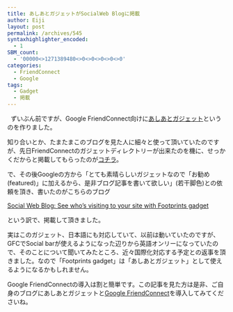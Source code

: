 ```yaml
---
title: あしあとガジェットがSocialWeb Blogに掲載
author: Eiji
layout: post
permalink: /archives/545
syntaxhighlighter_encoded:
  - 1
SBM_count:
  - '00000<>1271389480<>0<>0<>0<>0<>0'
categories:
  - FriendConnect
  - Google
tags:
  - Gadget
  - 掲載
---
```

<div class="wp_plus_one_button" style="margin: 0 8px 8px 0; float:left; ">
  <g:plusone href="http://devlog.agektmr.com/archives/545" callback="wp_plus_one_handler"></g:plusone>
</div>

ずいぶん前ですが、Google FriendConnect向けに<a href="http://devlog.agektmr.com/archives/325" target="_blank">あしあとガジェット</a>というのを作りました。

知り合いとか、たまたまこのブログを見た人に細々と使って頂いていたのですが、先日FriendConnectのガジェットディレクトリーが出来たのを機に、せっかくだからと掲載してもらったのが<a href="http://www.google.com/friendconnect/home/gadgets?hl=en-US&gl=US&category=all" target="_blank">コチラ</a>。

で、その後Googleの方から「とても素晴らしいガジェットなので「お勧め(featured)」に加えるから、是非ブログ記事を書いて欲しい」(若干脚色)との依頼を頂き、書いたのがこちらのブログ

<a href="http://googlesocialweb.blogspot.com/2009/06/see-whos-visiting-to-your-site-with.html" target="_blank">Social Web Blog: See who&#8217;s visiting to your site with Footprints gadget</a>

という訳で、掲載して頂きました。

実はこのガジェット、日本語にも対応していて、以前は動いていたのですが、GFCでSocial barが使えるようになった辺りから英語オンリーになっていたので、そのことについて聞いてみたところ、近々国際化対応する予定との返事を頂きました。なので「Footprints gadget」は「あしあとガジェット」として使えるようになるかもしれません。

Google FriendConnectの導入は割と簡単です。この記事を見た方は是非、ご自身のブログにあしあとガジェットと<a href="http://www.google.com/friendconnect/" target="_blank">Google FriendConnect</a>を導入してみてくださいね。